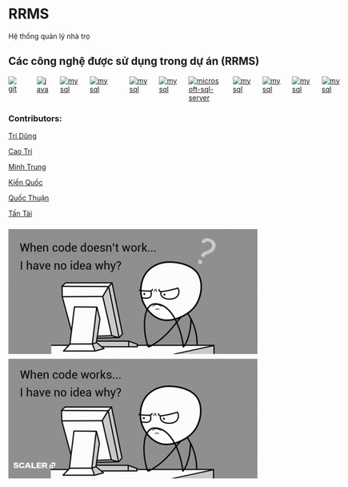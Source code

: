 # RRMS

Hệ thống quản lý nhà trọ

## Các công nghệ được sử dụng trong dự án (RRMS)

<p align="left" style="display: flex; gap: 20px"> 
<a href="https://git-scm.com/" target="_blank" rel="noreferrer"> 
<img src="https://www.vectorlogo.zone/logos/github/github-icon.svg" alt="git" width="40" height="40"/> </a> 
<a href="https://www.java.com" target="_blank" rel="noreferrer">
 <img src="https://raw.githubusercontent.com/devicons/devicon/master/icons/java/java-original.svg" alt="java" width="40" height="40"/> </a> 
   <a href="https://www.javascript.com/" target="_blank" rel="noreferrer">
 <img src="https://upload.vectorlogo.zone/logos/javascript/images/239ec8a4-163e-4792-83b6-3f6d96911757.svg" alt="java" width="40" height="40"/> </a> 
 <a href="https://react.dev/" target="_blank" rel="noreferrer">
  <img src="https://www.vectorlogo.zone/logos/reactjs/reactjs-icon.svg" alt="mysql" width="40" height="40"/> 
  </a>
<a href="https://getbootstrap.com/" target="_blank" rel="noreferrer">
 <img src="https://upload.vectorlogo.zone/logos/getbootstrap/images/987f8f6c-263a-47b1-a85d-853cfca215d9.svg" alt="mysql" width="40" height="40"/>
</a> 
<a href="https://www.java.com" target="_blank" rel="noreferrer">
 <img src="https://raw.githubusercontent.com/devicons/devicon/master/icons/java/java-original.svg" alt="java" width="40" height="40"/> </a> 
 <a href="https://react.dev/" target="_blank" rel="noreferrer">
  <img src="https://www.vectorlogo.zone/logos/reactjs/reactjs-icon.svg" alt="mysql" width="40" height="40"/> 
  </a>
<a href="https://firebase.google.com/" target="_blank" rel="noreferrer">
 <img src="https://www.vectorlogo.zone/logos/firebase/firebase-icon.svg" alt="mysql" width="40" height="40"/>
</a> 
<a href="https://www.microsoft.com/en-us/sql-server" target="_blank" rel="noreferrer">
<img width="40" height="40" src="https://img.icons8.com/color/48/microsoft-sql-server.png" alt="microsoft-sql-server"/>
</a> 
<a href="https://vercel.com/" target="_blank" rel="noreferrer">
 <img src="https://assets.vercel.com/image/upload/front/favicon/vercel/180x180.png" alt="mysql" width="40" />
</a>   
<a href="https://render.com/" target="_blank" rel="noreferrer">
 <img src="https://global.discourse-cdn.com/business6/uploads/render/original/2X/1/11352202c8503f736bea5efb59684f678d7c860c.svg" alt="mysql" width="40" height="40"/>
</a>  
<a href="https://code.visualstudio.com/" target="_blank" rel="noreferrer">
 <img src="https://www.vectorlogo.zone/logos/visualstudio_code/visualstudio_code-icon.svg" alt="mysql" width="40" height="40"/>
</a>  
<a href="https://www.jetbrains.com/idea/" target="_blank" rel="noreferrer">
 <img src="https://upload.wikimedia.org/wikipedia/commons/thumb/9/9c/IntelliJ_IDEA_Icon.svg/768px-IntelliJ_IDEA_Icon.svg.png" alt="mysql" width="40" height="40"/>
</a>   
</p>

### Contributors:

[Trí Dũng](https://github.com/tridung778)

[Cao Trí](https://github.com/trivu2004)

[Minh Trung](https://github.com/chauminhtrung)

[Kiến Quốc](https://github.com/KienQuocVn)

[Quốc Thuận](https://github.com/thuanquoctr)

[Tấn Tài](https://github.com/trivu2004)

### ![alt text](image.png)
